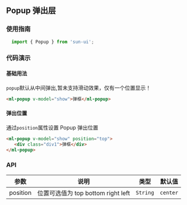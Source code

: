 ## Popup 弹出层

### 使用指南

```javascript
  import { Popup } from 'sun-ui';
```
### 代码演示

#### 基础用法

`popup`默认从中间弹出,暂未支持滑动效果，仅有一个位置显示！

```html
<ml-popup v-model="show">弹框</ml-popup>
```
#### 弹出位置

通过`position`属性设置 Popup 弹出位置

```html
<ml-popup v-model="show" position="top">
   <div class="div1">弹框</div>
</ml-popup>
```

### API

| 参数 | 说明 | 类型 | 默认值 |
|------|------|------|------|
| position | 位置可选值为 top bottom right left | `String` | `center` |